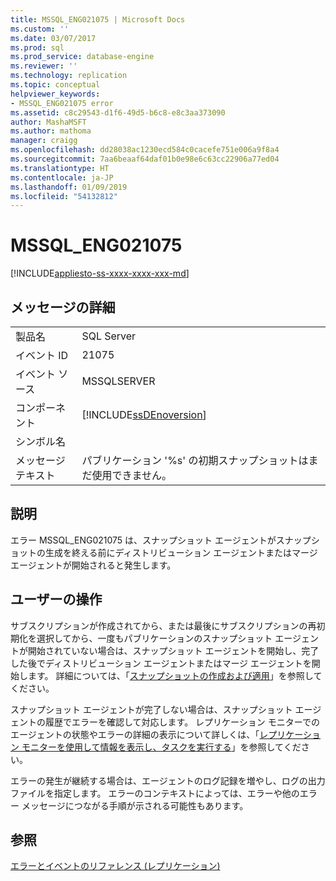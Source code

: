 ```yaml
---
title: MSSQL_ENG021075 | Microsoft Docs
ms.custom: ''
ms.date: 03/07/2017
ms.prod: sql
ms.prod_service: database-engine
ms.reviewer: ''
ms.technology: replication
ms.topic: conceptual
helpviewer_keywords:
- MSSQL_ENG021075 error
ms.assetid: c8c29543-d1f6-49d5-b6c8-e8c3aa373090
author: MashaMSFT
ms.author: mathoma
manager: craigg
ms.openlocfilehash: dd28038ac1230ecd584c0cacefe751e006a9f8a4
ms.sourcegitcommit: 7aa6beaaf64daf01b0e98e6c63cc22906a77ed04
ms.translationtype: HT
ms.contentlocale: ja-JP
ms.lasthandoff: 01/09/2019
ms.locfileid: "54132812"
---
```

# <a name="mssqleng021075"></a>MSSQL_ENG021075
[!INCLUDE[appliesto-ss-xxxx-xxxx-xxx-md](../../includes/appliesto-ss-xxxx-xxxx-xxx-md.md)]
    
## <a name="message-details"></a>メッセージの詳細  
  
|||  
|-|-|  
|製品名|SQL Server|  
|イベント ID|21075|  
|イベント ソース|MSSQLSERVER|  
|コンポーネント|[!INCLUDE[ssDEnoversion](../../includes/ssdenoversion-md.md)]|  
|シンボル名||  
|メッセージ テキスト|パブリケーション '%s' の初期スナップショットはまだ使用できません。|  
  
## <a name="explanation"></a>説明  
 エラー MSSQL_ENG021075 は、スナップショット エージェントがスナップショットの生成を終える前にディストリビューション エージェントまたはマージ エージェントが開始されると発生します。  
  
## <a name="user-action"></a>ユーザーの操作  
 サブスクリプションが作成されてから、または最後にサブスクリプションの再初期化を選択してから、一度もパブリケーションのスナップショット エージェントが開始されていない場合は、スナップショット エージェントを開始し、完了した後でディストリビューション エージェントまたはマージ エージェントを開始します。 詳細については、「[スナップショットの作成および適用](../../relational-databases/replication/create-and-apply-the-initial-snapshot.md)」を参照してください。  
  
 スナップショット エージェントが完了しない場合は、スナップショット エージェントの履歴でエラーを確認して対応します。 レプリケーション モニターでのエージェントの状態やエラーの詳細の表示について詳しくは、「[レプリケーション モニターを使用して情報を表示し、タスクを実行する](../../relational-databases/replication/monitor/view-information-and-perform-tasks-replication-monitor.md)」を参照してください。  
  
 エラーの発生が継続する場合は、エージェントのログ記録を増やし、ログの出力ファイルを指定します。 エラーのコンテキストによっては、エラーや他のエラー メッセージにつながる手順が示される可能性もあります。  
  
## <a name="see-also"></a>参照  
 [エラーとイベントのリファレンス &#40;レプリケーション&#41;](../../relational-databases/replication/errors-and-events-reference-replication.md)  
  
  
